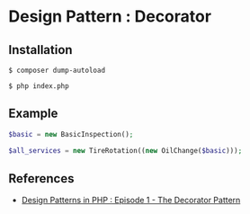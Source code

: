 # Design Pattern : Decorator

## Installation

```console
$ composer dump-autoload

$ php index.php
```

## Example

```php
$basic = new BasicInspection();

$all_services = new TireRotation((new OilChange($basic)));
```

## References
- [Design Patterns in PHP : Episode 1 - The Decorator Pattern](https://laracasts.com/series/design-patterns-in-php/episodes/1)

